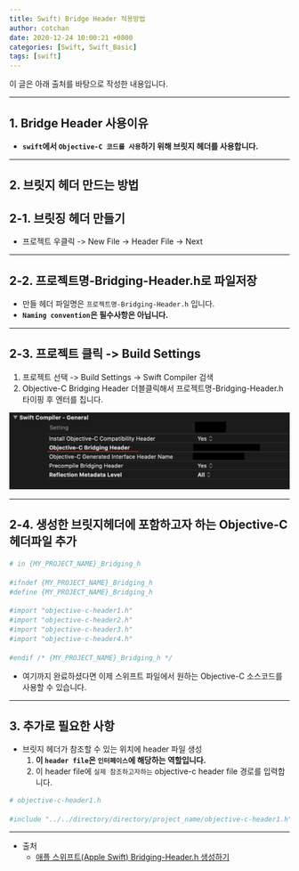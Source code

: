 ```yaml
---
title: Swift) Bridge Header 적용방법
author: cotchan
date: 2020-12-24 10:00:21 +0800
categories: [Swift, Swift_Basic]
tags: [swift] 
---
```


이 글은 아래 출처를 바탕으로 작성한 내용입니다.

---

## 1. Bridge Header 사용이유

+ **`swift`에서 `Objective-C 코드를 사용`하기 위해 브릿지 헤더를 사용합니다.**

---

## 2. 브릿지 헤더 만드는 방법

## 2-1. 브릿징 헤더 만들기

+ 프로젝트 우클릭 -> New File -> Header File -> Next

---

## 2-2. 프로젝트명-Bridging-Header.h로 파일저장

+ 만들 헤더 파일명은 `프로젝트명-Bridging-Header.h` 입니다.
+ **`Naming convention`은 필수사항은 아닙니다.**

---

## 2-3. 프로젝트 클릭 -> Build Settings

1. 프로젝트 선택 -> Build Settings -> Swift Compiler 검색
2. Objective-C Bridging Header 더블클릭해서 프로젝트명-Bridging-Header.h 타이핑 후 엔터를 칩니다.

![Desktop View](/assets/img/post/swift/2020-12-24-swift-bridge-header.png)

---

## 2-4. 생성한 브릿지헤더에 포함하고자 하는 Objective-C 헤더파일 추가

```ruby
# in {MY_PROJECT_NAME}_Bridging_h

#ifndef {MY_PROJECT_NAME}_Bridging_h
#define {MY_PROJECT_NAME}_Bridging_h

#import "objective-c-header1.h"
#import "objective-c-header2.h"
#import "objective-c-header3.h"
#import "objective-c-header4.h"

#endif /* {MY_PROJECT_NAME}_Bridging_h */
```

+ 여기까지 완료하셨다면 이제 스위프트 파일에서 원하는 Objective-C 소스코드를 사용할 수 있습니다.

---


## 3. 추가로 필요한 사항

+ 브릿지 헤더가 참조할 수 있는 위치에 header 파일 생성
    1. **이 `header file`은 `인터페이스`에 해당하는 역할입니다.**
    2. 이 header file에 `실제 참조하고자하는` objective-c header file 경로를 입력합니다.

```ruby
# objective-c-header1.h

#include "../../directory/directory/project_name/objective-c-header1.h"
```


---

+ 출처
    + [애플 스위프트(Apple Swift) Bridging-Header.h 생성하기](https://m.blog.naver.com/seotaji/220312825002)
